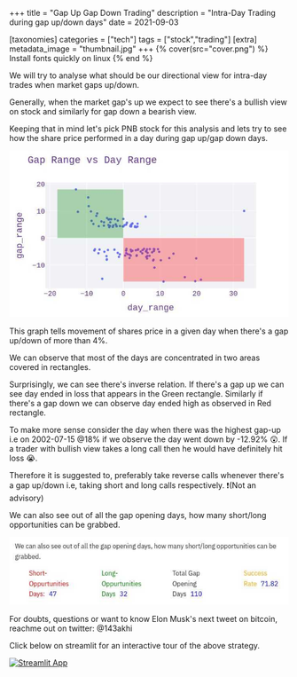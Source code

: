 +++
title = "Gap Up Gap Down Trading"
description = "Intra-Day Trading during gap up/down days"
date = 2021-09-03

[taxonomies]
categories = ["tech"]
tags = ["stock","trading"]
[extra]
metadata_image = "thumbnail.jpg"
+++
{% cover(src="cover.png") %}
Install fonts quickly on linux
{% end %}

We will try to analyse what should be our directional view for intra-day trades when market gaps up/down.

Generally, when the market gap's up we expect to see there's a bullish view on stock and similarly for gap down a bearish view.

Keeping that in mind let's pick PNB stock for this analysis and lets try to see how the share price performed in a day during gap up/gap down days.

![gap-range](thumbnail.jpg)

This graph tells movement of shares price in a given day when there's a gap up/down of more than 4%.

We can observe that most of the days are concentrated in two areas covered in rectangles.

Surprisingly, we can see there's inverse relation. If there's a gap up we can see day ended in loss that appears in the Green rectangle. Similarly if there's a gap down we can observe day ended high as observed in Red rectangle.

To make more sense consider the day when there was the highest gap-up i.e on 2002-07-15 @18% if we observe the day went down by -12.92% 😲. If a trader with bullish view takes a long call then he would have definitely hit loss 😭.

Therefore it is suggested to, preferably take reverse calls whenever there's a gap up/down i.e, taking short and long calls respectively. ❗(Not an advisory)

We can also see out of all the gap opening days, how many short/long opportunities can be grabbed.

![stats](stats.jpg)

For doubts, questions or want to know Elon Musk's next tweet on bitcoin, reachme out on twitter: @143akhi

Click below on streamlit for an interactive tour of the above strategy.
<p style='align: left;'><a href="https://share.streamlit.io/enforcer007/streamlit/main/app.py"><img src="https://static.streamlit.io/badges/streamlit_badge_black_white.svg" alt="Streamlit App"></img></a></p>
